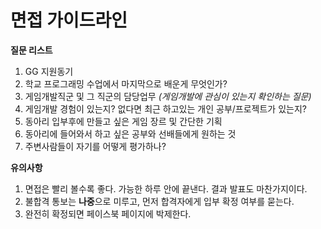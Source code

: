 # 면접 가이드라인

**질문 리스트**

1. GG 지원동기
2. 학교 프로그래밍 수업에서 마지막으로 배운게 무엇인가?
3. 게임개발직군 및 그 직군의 담당업무 *(게임개발에 관심이 있는지 확인하는 질문)*
4. 게임개발 경험이 있는지? 없다면 최근 하고있는 개인 공부/프로젝트가 있는지?
5. 동아리 입부후에 만들고 싶은 게임 장르 및 간단한 기획
6. 동아리에 들어와서 하고 싶은 공부와 선배들에게 원하는 것
7. 주변사람들이 자기를 어떻게 평가하나? 

**유의사항**

1. 면접은 빨리 볼수록 좋다. 가능한 하루 안에 끝낸다. 결과 발표도 마찬가지이다.
2. 불합격 통보는 **나중**으로 미루고, 먼저 합격자에게 입부 확정 여부를 묻는다.
3. 완전히 확정되면 페이스북 페이지에 박제한다.

